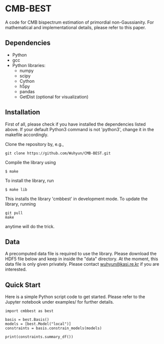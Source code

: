 # CMB-BEST
A code for CMB bispectrum estimation of primordial non-Gaussianity. For mathematical and implementational details, please refer to this paper.

## Dependencies

- Python
- gcc
- Python libraries:
    - numpy
    - scipy
    - Cython
    - h5py
    - pandas
    - GetDist (optional for visualization)


## Installation
First of all, please check if you have installed the dependencies listed above. If your default Python3 command is not 'python3', change it in the makefile accordingly.

Clone the repository by, e.g.,
```
git clone https://github.com/Wuhyun/CMB-BEST.git
```

Compile the library using
```
$ make
```
To install the library, run
```
$ make lib
```
This installs the library 'cmbbest' in development mode. To update the library, running
 ```
 git pull
 make
 ```
anytime will do the trick.


## Data

A precomputed data file is required to use the library. Please download the HDF5 file below and keep in inside the "data" directory. At the moment, this data file is only given privately. Please contact wuhyun@kasi.re.kr if you are interested.


## Quick Start

Here is a simple Python script code to get started. Please refer to the Jupyter notebook under examples/ for further details.
```
import cmbbest as best

basis = best.Basis()
models = [best.Model("local")]
constraints = basis.constrain_models(models)

print(constraints.summary_df())
```

